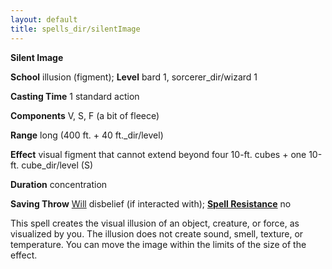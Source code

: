 ```yaml
---
layout: default
title: spells_dir/silentImage
---
```

 **Silent Image**

**School** illusion (figment); **Level** bard 1, sorcerer_dir/wizard 1

**Casting Time** 1 standard action

**Components** V, S, F (a bit of fleece)

**Range** long (400 ft. + 40 ft._dir/level)

**Effect** visual figment that cannot extend beyond four 10-ft. cubes + one 10-ft. cube_dir/level (S)

**Duration** concentration

**Saving Throw** [Will](../combat#_will) disbelief (if interacted with); **[Spell Resistance](../glossary#_spell-resistance)** no

This spell creates the visual illusion of an object, creature, or force, as visualized by you. The illusion does not create sound, smell, texture, or temperature. You can move the image within the limits of the size of the effect.

